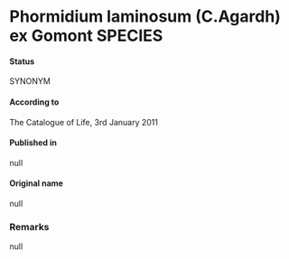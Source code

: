 # Phormidium laminosum (C.Agardh) ex Gomont SPECIES

#### Status
SYNONYM

#### According to
The Catalogue of Life, 3rd January 2011

#### Published in
null

#### Original name
null

### Remarks
null